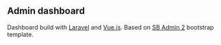 ## Admin dashboard
Dashboard build with [Laravel](https://laravel.com/) and [Vue.js](https://vuejs.org/).
Based on [SB Admin 2](https://github.com/BlackrockDigital/startbootstrap-sb-admin-2) bootstrap template.
